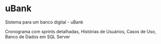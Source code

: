 # uBank
Sistema para um banco digital - uBank

Cronograma com sprints detalhadas,
Histórias de Usuários,
Casos de Uso,
Banco de Dados em SQL Server
